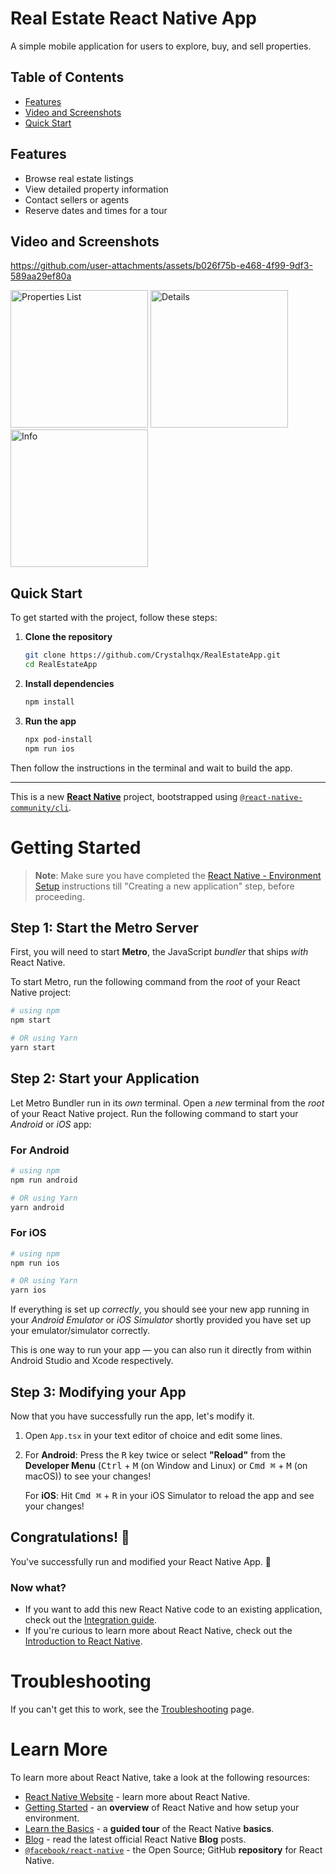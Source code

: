 # Real Estate React Native App
A simple mobile application for users to explore, buy, and sell properties.

## Table of Contents
- [Features](#features)
- [Video and Screenshots](#video-and-screenshots)
- [Quick Start](#quick-start)

## Features
- Browse real estate listings
- View detailed property information
- Contact sellers or agents
- Reserve dates and times for a tour

## Video and Screenshots
https://github.com/user-attachments/assets/b026f75b-e468-4f99-9df3-589aa29ef80a

<img src="https://github.com/user-attachments/assets/8058d98b-91d0-4433-bad0-072ea0983fb1" alt="Properties List" width="220" />
<img src="https://github.com/user-attachments/assets/debc89e7-80af-4a4f-898d-cc79cfe6e637" alt="Details" width="220" />
<img src="https://github.com/user-attachments/assets/4889a1fb-b51b-4266-b436-377e0a3b0bff" alt="Info" width="220" />

## Quick Start

To get started with the project, follow these steps:

1. **Clone the repository**
   
   ```sh
   git clone https://github.com/Crystalhqx/RealEstateApp.git
   cd RealEstateApp

2. **Install dependencies**

   ```sh
   npm install

3. **Run the app**
   ```sh
   npx pod-install
   npm run ios

Then follow the instructions in the terminal and wait to build the app.

---

This is a new [**React Native**](https://reactnative.dev) project, bootstrapped using [`@react-native-community/cli`](https://github.com/react-native-community/cli).

# Getting Started

>**Note**: Make sure you have completed the [React Native - Environment Setup](https://reactnative.dev/docs/environment-setup) instructions till "Creating a new application" step, before proceeding.

## Step 1: Start the Metro Server

First, you will need to start **Metro**, the JavaScript _bundler_ that ships _with_ React Native.

To start Metro, run the following command from the _root_ of your React Native project:

```bash
# using npm
npm start

# OR using Yarn
yarn start
```

## Step 2: Start your Application

Let Metro Bundler run in its _own_ terminal. Open a _new_ terminal from the _root_ of your React Native project. Run the following command to start your _Android_ or _iOS_ app:

### For Android

```bash
# using npm
npm run android

# OR using Yarn
yarn android
```

### For iOS

```bash
# using npm
npm run ios

# OR using Yarn
yarn ios
```

If everything is set up _correctly_, you should see your new app running in your _Android Emulator_ or _iOS Simulator_ shortly provided you have set up your emulator/simulator correctly.

This is one way to run your app — you can also run it directly from within Android Studio and Xcode respectively.

## Step 3: Modifying your App

Now that you have successfully run the app, let's modify it.

1. Open `App.tsx` in your text editor of choice and edit some lines.
2. For **Android**: Press the <kbd>R</kbd> key twice or select **"Reload"** from the **Developer Menu** (<kbd>Ctrl</kbd> + <kbd>M</kbd> (on Window and Linux) or <kbd>Cmd ⌘</kbd> + <kbd>M</kbd> (on macOS)) to see your changes!

   For **iOS**: Hit <kbd>Cmd ⌘</kbd> + <kbd>R</kbd> in your iOS Simulator to reload the app and see your changes!

## Congratulations! :tada:

You've successfully run and modified your React Native App. :partying_face:

### Now what?

- If you want to add this new React Native code to an existing application, check out the [Integration guide](https://reactnative.dev/docs/integration-with-existing-apps).
- If you're curious to learn more about React Native, check out the [Introduction to React Native](https://reactnative.dev/docs/getting-started).

# Troubleshooting

If you can't get this to work, see the [Troubleshooting](https://reactnative.dev/docs/troubleshooting) page.

# Learn More

To learn more about React Native, take a look at the following resources:

- [React Native Website](https://reactnative.dev) - learn more about React Native.
- [Getting Started](https://reactnative.dev/docs/environment-setup) - an **overview** of React Native and how setup your environment.
- [Learn the Basics](https://reactnative.dev/docs/getting-started) - a **guided tour** of the React Native **basics**.
- [Blog](https://reactnative.dev/blog) - read the latest official React Native **Blog** posts.
- [`@facebook/react-native`](https://github.com/facebook/react-native) - the Open Source; GitHub **repository** for React Native.
